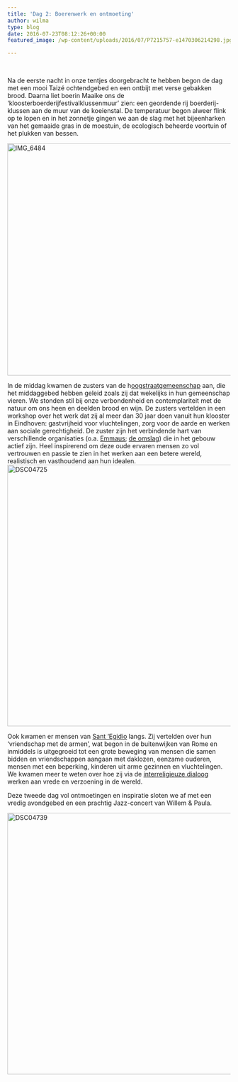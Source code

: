 ```yaml
---
title: 'Dag 2: Boerenwerk en ontmoeting'
author: wilma
type: blog
date: 2016-07-23T08:12:26+00:00
featured_image: /wp-content/uploads/2016/07/P7215757-e1470306214298.jpg

---
```

&nbsp;

Na de eerste nacht in onze tentjes doorgebracht te hebben begon de dag met een mooi Taizé ochtendgebed en een ontbijt met verse gebakken brood. Daarna liet boerin Maaike ons de &#8216;kloosterboerderijfestivalklussenmuur&#8217; zien: een geordende rij boerderij-klussen aan de muur van de koeienstal. De temperatuur begon alweer flink op te lopen en in het zonnetje gingen we aan de slag met het bijeenharken van het gemaaide gras in de moestuin, de ecologisch beheerde voortuin of het plukken van bessen.

[<img class="alignnone size-large wp-image-2359" src="http://www.kloosterboerderijfestival.nl/wp-content/uploads/2016/07/IMG_6484-785x523.jpg" alt="IMG_6484" width="785" height="523" />][1]

In de middag kwamen de zusters van de h<a href="http://hoogstraatgemeenschap.nl/" target="_blank">oogstraatgemeenschap</a> aan, die het middaggebed hebben geleid zoals zij dat wekelijks in hun gemeenschap vieren. We stonden stil bij onze verbondenheid en contemplariteit met de natuur om ons heen en deelden brood en wijn. De zusters vertelden in een workshop over het werk dat zij al meer dan 30 jaar doen vanuit hun klooster in Eindhoven: gastvrijheid voor vluchtelingen, zorg voor de aarde en werken aan sociale gerechtigheid. De zuster zijn het verbindende hart van verschillende organisaties (o.a. <a href="http://www.emmauseindhoven.nl/" target="_blank">Emmaus</a>; <a href="http://www.omslag.nl/index.html" target="_blank">de omslag</a>) die in het gebouw actief zijn. Heel inspirerend om deze oude ervaren mensen zo vol vertrouwen en passie te zien in het werken aan een betere wereld, realistisch en vasthoudend aan hun idealen.[<img class="alignnone size-large wp-image-2364" src="http://www.kloosterboerderijfestival.nl/wp-content/uploads/2016/07/DSC04725-785x589.jpg" alt="DSC04725" width="785" height="589" />][2]

Ook kwamen er mensen van [Sant &#8216;Egidio][3] langs. Zij vertelden over hun &#8216;vriendschap met de armen&#8217;, wat begon in de buitenwijken van Rome en inmiddels is uitgegroeid tot een grote beweging van mensen die samen bidden en vriendschappen aangaan met daklozen, eenzame ouderen, mensen met een beperking, kinderen uit arme gezinnen en vluchtelingen. We kwamen meer te weten over hoe zij via de [interreligieuze dialoog][4] werken aan vrede en verzoening in de wereld.

Deze tweede dag vol ontmoetingen en inspiratie sloten we af met een vredig avondgebed en een prachtig Jazz-concert van Willem & Paula.

[<img class="alignnone size-large wp-image-2362" src="http://www.kloosterboerderijfestival.nl/wp-content/uploads/2016/07/DSC04739-785x589.jpg" alt="DSC04739" width="785" height="589" />][5]

 [1]: http://www.kloosterboerderijfestival.nl/wp-content/uploads/2016/07/IMG_6484.jpg
 [2]: http://www.kloosterboerderijfestival.nl/wp-content/uploads/2016/07/DSC04725.jpg
 [3]: http://www.santegidio.nl/
 [4]: http://www.santegidio.nl/vrede-en-dialoog/
 [5]: http://www.kloosterboerderijfestival.nl/wp-content/uploads/2016/07/DSC04739.jpg